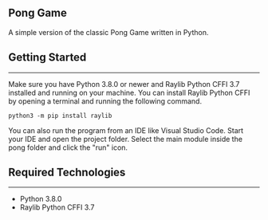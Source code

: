 ## Pong Game
A simple version of the classic Pong Game written in Python.

## Getting Started
---
Make sure you have Python 3.8.0 or newer and Raylib Python CFFI 3.7 installed and running on your machine. You can install Raylib Python CFFI by opening a terminal and running the following command.
```
python3 -m pip install raylib
```
You can also run the program from an IDE like Visual Studio Code. Start your IDE and open the 
project folder. Select the main module inside the pong folder and click the "run" icon.
## Required Technologies
---
* Python 3.8.0
* Raylib Python CFFI 3.7
